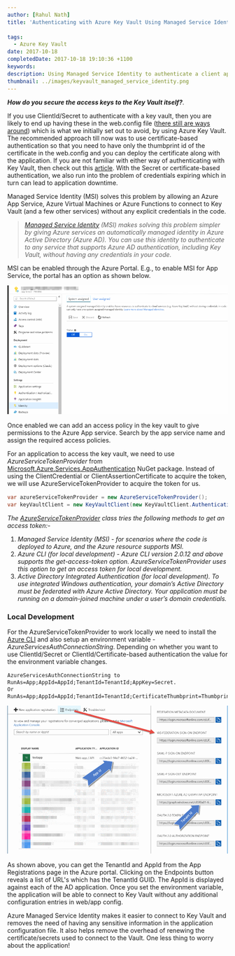 ```yaml
---
author: [Rahul Nath]
title: 'Authenticating with Azure Key Vault Using Managed Service Identity'
  
tags:
  - Azure Key Vault
date: 2017-10-18
completedDate: 2017-10-18 19:10:36 +1100
keywords:
description: Using Managed Service Identity to authenticate a client application to connect with Azure Key Vault
thumbnail: ../images/keyvault_managed_service_identity.png
---
```


**_How do you secure the access keys to the Key Vault itself?_**.

If you use ClientId/Secret to authenticate with a key vault, then you are likely to end up having these in the web.config file ([there still are ways around](http://www.rahulpnath.com/blog/keeping-sensitive-configuration-data-out-of-source-control/)) which is what we initially set out to avoid, by using Azure Key Vault. The recommended approach till now was to use certificate-based authentication so that you need to have only the thumbprint id of the certificate in the web.config and you can deploy the certificate along with the application. If you are not familiar with either way of authenticating with Key Vault, then check out this [article](http://www.rahulpnath.com/blog/authenticating-a-client-application-with-azure-key-vault/). With the Secret or certificate-based authentication, we also run into the problem of credentials expiring which in turn can lead to application downtime.

Managed Service Identity (MSI) solves this problem by allowing an Azure App Service, Azure Virtual Machines or Azure Functions to connect to Key Vault (and a few other services) without any explicit credentials in the code.

> _[Managed Service Identity](https://docs.microsoft.com/en-us/azure/active-directory/msi-overview) (MSI) makes solving this problem simpler by giving Azure services an automatically managed identity in Azure Active Directory (Azure AD). You can use this identity to authenticate to any service that supports Azure AD authentication, including Key Vault, without having any credentials in your code._

MSI can be enabled through the Azure Portal. E.g., to enable MSI for App Service, the portal has an option as shown below.

<img src="../images/keyvault_managed_service_identity.png" class="center" alt="Enable Managed Service Identity for Azure App Service" />

Once enabled we can add an access policy in the key vault to give permissions to the Azure App service. Search by the app service name and assign the required access policies.

For an application to access the key vault, we need to use _AzureServiceTokenProvider_ from [Microsoft.Azure.Services.AppAuthentication](https://www.nuget.org/packages/Microsoft.Azure.Services.AppAuthentication/) NuGet package. Instead of using the ClientCredential or ClientAssertionCertificate to acquire the token, we will use AzureServiceTokenProvider to acquire the token for us.

```csharp
var azureServiceTokenProvider = new AzureServiceTokenProvider();
var keyVaultClient = new KeyVaultClient(new KeyVaultClient.AuthenticationCallback(azureServiceTokenProvider.KeyVaultTokenCallback));
```

_The [AzureServiceTokenProvider](https://azure.microsoft.com/en-us/resources/samples/app-service-msi-keyvault-dotnet/) class tries the following methods to get an access token:-_

1. _Managed Service Identity (MSI) - for scenarios where the code is deployed to Azure, and the Azure resource supports MSI._
2. _Azure CLI (for local development) - Azure CLI version 2.0.12 and above supports the get-access-token option. AzureServiceTokenProvider uses this option to get an access token for local development._
3. _Active Directory Integrated Authentication (for local development). To use integrated Windows authentication, your domain’s Active Directory must be federated with Azure Active Directory. Your application must be running on a domain-joined machine under a user’s domain credentials._

### Local Development

For the AzureServiceTokenProvider to work locally we need to install the [Azure CLI](https://docs.microsoft.com/en-us/cli/azure/install-azure-cli?view=azure-cli-latest) and also setup an environment variable - _AzureServicesAuthConnectionString_. Depending on whether you want to use ClientId/Secret or ClientId/Certificate-based authentication the value for the environment variable changes.

```text
AzureServicesAuthConnectionString to RunAs=App;AppId=AppId;TenantId=TenantId;AppKey=Secret.
Or
RunAs=App;AppId=AppId;TenantId=TenantId;CertificateThumbprint=Thumbprint;CertificateStoreLocation=CurrentUser
```

<img src="../images/kkeyvault_msi_tenantId.png" class="center" alt="Get Tenant Id and AppId" />

As shown above, you can get the TenantId and AppId from the App Registrations page in the Azure portal. Clicking on the Endpoints button reveals a list of URL's which has the TenantId GUID. The AppId is displayed against each of the AD application. Once you set the environment variable, the application will be able to connect to Key Vault without any additional configuration entries in web/app config.

Azure Managed Service Identity makes it easier to connect to Key Vault and removes the need of having any sensitive information in the application configuration file. It also helps remove the overhead of renewing the certificate/secrets used to connect to the Vault. One less thing to worry about the application!
